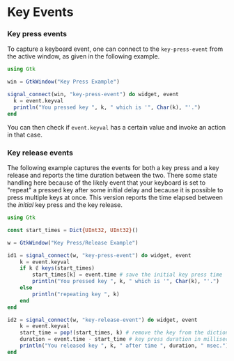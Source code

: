# Key Events

### Key press events

To capture a keyboard event,
one can connect to the `key-press-event` from the active window,
as given in the following example.

```julia
using Gtk

win = GtkWindow("Key Press Example")

signal_connect(win, "key-press-event") do widget, event
  k = event.keyval
  println("You pressed key ", k, " which is '", Char(k), "'.")
end
```

You can then check if `event.keyval` has a certain value
and invoke an action in that case.


### Key release events

The following example captures the events
for both a key press and a key release
and reports the time duration between the two.
There some state handling here
because of the likely event
that your keyboard is set to "repeat" a pressed key
after some initial delay and because it is possible to
press multiple keys at once.
This version reports the time elapsed
between the _initial_ key press and the key release.

```julia
using Gtk

const start_times = Dict{UInt32, UInt32}()

w = GtkWindow("Key Press/Release Example")

id1 = signal_connect(w, "key-press-event") do widget, event
    k = event.keyval
    if k ∉ keys(start_times)
        start_times[k] = event.time # save the initial key press time
        println("You pressed key ", k, " which is '", Char(k), "'.")
    else
        println("repeating key ", k)
    end
end

id2 = signal_connect(w, "key-release-event") do widget, event
    k = event.keyval
    start_time = pop!(start_times, k) # remove the key from the dictionary
    duration = event.time - start_time # key press duration in milliseconds
    println("You released key ", k, " after time ", duration, " msec.")
end
```
